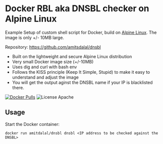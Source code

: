 # Docker RBL aka DNSBL checker on Alpine Linux
Example Setup of custom shell script for Docker, build on [Alpine Linux](http://www.alpinelinux.org/).
The image is only +/- 10MB large.

Repository: https://github.com/amitsdalal/dnsbl


* Built on the lightweight and secure Alpine Linux distribution
* Very small Docker image size (+/-10MB)
* Uses dig and curl with bash env
* Follows the KISS principle (Keep It Simple, Stupid) to make it easy to understand and adjust the image
* You will get the output aginst the DNSBL name if your IP is blacklisted there.

[![Docker Pulls](https://img.shields.io/docker/pulls/amitdalal/alpine-nginx-php.svg)](https://hub.docker.com/r/amitdalal/dnsbl/)
![License Apache](https://img.shields.io/badge/license-apache-blue.svg)


## Usage

Start the Docker container:

    docker run amitdalal/dnsbl dnsbl <IP address to be checked against the DNSBL>